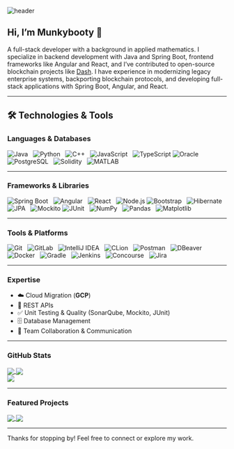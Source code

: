 ![header](https://capsule-render.vercel.app/api?type=waving&color=gradient&height=200&section=header&text=Munkybooty&fontSize=48&fontColor=000000)

## Hi, I’m Munkybooty 👋
A full-stack developer with a background in applied mathematics. 
I specialize in backend development with Java and Spring Boot, frontend frameworks like Angular and React, and I’ve contributed to open-source blockchain projects like <a href="https://github.com/dashpay/dash">Dash</a>.
I have experience in modernizing legacy enterprise systems, backporting blockchain protocols, and developing full-stack applications with Spring Boot, Angular, and React.

---

## 🛠️ Technologies & Tools

### Languages & Databases
![Java](https://img.shields.io/badge/Java-ED8B00?style=for-the-badge&logo=java&logoColor=white) &nbsp; ![Python](https://img.shields.io/badge/Python-3776AB?style=for-the-badge&logo=python&logoColor=white) &nbsp; ![C++](https://img.shields.io/badge/C++-00599C?style=for-the-badge&logo=c%2B%2B&logoColor=white) &nbsp; ![JavaScript](https://img.shields.io/badge/JavaScript-F7DF1E?style=for-the-badge&logo=javascript&logoColor=black) &nbsp; ![TypeScript](https://img.shields.io/badge/TypeScript-3178C6?style=for-the-badge&logo=typescript&logoColor=white)
![Oracle](https://img.shields.io/badge/Oracle-F80000?style=for-the-badge&logo=oracle&logoColor=white) &nbsp; ![PostgreSQL](https://img.shields.io/badge/PostgreSQL-336791?style=for-the-badge&logo=postgresql&logoColor=white) &nbsp; ![Solidity](https://img.shields.io/badge/Solidity-363636?style=for-the-badge&logo=solidity&logoColor=white) &nbsp; ![MATLAB](https://img.shields.io/badge/MATLAB-FF6600?style=for-the-badge&logo=mathworks&logoColor=white)

---

### Frameworks & Libraries
![Spring Boot](https://img.shields.io/badge/Spring_Boot-6DB33F?style=for-the-badge&logo=springboot&logoColor=white) &nbsp; ![Angular](https://img.shields.io/badge/Angular-DD0031?style=for-the-badge&logo=angular&logoColor=white) &nbsp; ![React](https://img.shields.io/badge/React-61DAFB?style=for-the-badge&logo=react&logoColor=black) &nbsp; ![Node.js](https://img.shields.io/badge/Node.js-339933?style=for-the-badge&logo=node.js&logoColor=white)
![Bootstrap](https://img.shields.io/badge/Bootstrap-563D7C?style=for-the-badge&logo=bootstrap&logoColor=white) &nbsp; ![Hibernate](https://img.shields.io/badge/Hibernate-59666C?style=for-the-badge&logo=hibernate&logoColor=white) &nbsp; ![JPA](https://img.shields.io/badge/JPA-007396?style=for-the-badge&logo=java&logoColor=white) &nbsp; ![Mockito](https://img.shields.io/badge/Mockito-25A162?style=for-the-badge&logo=java&logoColor=white)
![JUnit](https://img.shields.io/badge/JUnit-25A162?style=for-the-badge&logo=junit5&logoColor=white) &nbsp; ![NumPy](https://img.shields.io/badge/NumPy-013243?style=for-the-badge&logo=numpy&logoColor=white) &nbsp; ![Pandas](https://img.shields.io/badge/Pandas-150458?style=for-the-badge&logo=pandas&logoColor=white) &nbsp; ![Matplotlib](https://img.shields.io/badge/Matplotlib-004C99?style=for-the-badge&logo=python&logoColor=white)

---

### Tools & Platforms
![Git](https://img.shields.io/badge/Git-F05032?style=for-the-badge&logo=git&logoColor=white) &nbsp; ![GitLab](https://img.shields.io/badge/GitLab-FC6D26?style=for-the-badge&logo=gitlab&logoColor=white) &nbsp; ![IntelliJ IDEA](https://img.shields.io/badge/IntelliJ_IDEA-000000?style=for-the-badge&logo=intellijidea&logoColor=white) &nbsp; ![CLion](https://img.shields.io/badge/CLion-000000?style=for-the-badge&logo=clion&logoColor=white) &nbsp; ![Postman](https://img.shields.io/badge/Postman-FF6C37?style=for-the-badge&logo=postman&logoColor=white) &nbsp; ![DBeaver](https://img.shields.io/badge/DBeaver-382923?style=for-the-badge&logo=dbeaver&logoColor=white) 
![Docker](https://img.shields.io/badge/Docker-2496ED?style=for-the-badge&logo=docker&logoColor=white) &nbsp; ![Gradle](https://img.shields.io/badge/Gradle-02303A?style=for-the-badge&logo=gradle&logoColor=white) &nbsp; ![Jenkins](https://img.shields.io/badge/Jenkins-D24939?style=for-the-badge&logo=jenkins&logoColor=white) &nbsp; ![Concourse](https://img.shields.io/badge/Concourse-3398DC?style=for-the-badge&logo=concourse&logoColor=white) &nbsp; ![Jira](https://img.shields.io/badge/Jira-0052CC?style=for-the-badge&logo=jira&logoColor=white)

---

### Expertise
- ☁️ Cloud Migration (**GCP**)  
- 🔗 REST APIs  
- ✅ Unit Testing & Quality (SonarQube, Mockito, JUnit)  
- 🗄️ Database Management  
- 🤝 Team Collaboration & Communication  


---

###  GitHub Stats
<a href="https://github-readme-stats.vercel.app/api?username=Munkybooty&show_icons=true&theme=ocean_dark">
  <img align="center" src="https://github-readme-stats.vercel.app/api?username=Munkybooty&include_all_commits=true&card_width=390&hide=issues&show_icons=true&show=prs_merged_percentage&theme=ocean_dark" />
</a>
<a href="https://github-readme-streak-stats.herokuapp.com/?user=Munkybooty&theme=ocean_dark">
  <img align="center" src="https://github-readme-streak-stats.herokuapp.com/?user=Munkybooty&card_width=390&theme=ocean_dark">
</a>
<br>
<a href="https://github-readme-stats.vercel.app/api/top-langs/?username=Munkybooty&layout=compact&theme=ocean_dark">
  <img align="center" src="https://github-readme-stats.vercel.app/api/top-langs/?username=Munkybooty&size_weight=0.5&count_weight=0.5&card_width=840&langs_count=8&layout=compact&theme=ocean_dark" />
</a>
<br>

---

###  Featured Projects
<a href="https://github.com/Munkybooty/Dash">
  <img align="center" src="https://github-readme-stats.vercel.app/api/pin/?username=Munkybooty&repo=Dash&theme=tokyonight" />
</a>
<a href="https://github.com/Munkybooty/spring-portfolio">
  <img align="center" src="https://github-readme-stats.vercel.app/api/pin/?username=Munkybooty&repo=spring-portfolio&theme=tokyonight" />
</a>
<br>

---

Thanks for stopping by! Feel free to connect or explore my work.